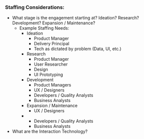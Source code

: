### Staffing Considerations:

* What stage is the engagement starting at? Ideation? Research? Development? Expansion / Maintenance?
  * Example Staffing Needs: 
    * Ideation
      * Product Manager
      * Delivery Principal
      * Tech as dictated by problem \(Data, UI, etc.\)
    * Research
      * Product Manager
      * User Researcher 
      * Design 
      * UI Prototyping
    * Development
      * Product Managers
      * UX / Designers
      * Developers / Quality Analysts
      * Business Analysts
    * Expansion / Maintenance
      * UX / Designers
    * * Developers /  Quality Analysts
      * Business Analysts
* What are the Interaction Technology?



